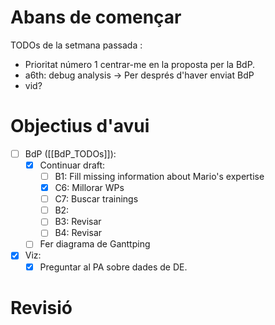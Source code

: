 # Abans de començar
TODOs de la setmana passada :
- Prioritat número 1 centrar-me en la proposta per la BdP.
- a6th: debug analysis -> Per després d'haver enviat BdP
- vid? 

# Objectius d'avui
- [ ] BdP ([[BdP_TODOs]]):
	- [x] Continuar draft:
		- [ ] B1: Fill missing information about Mario's expertise
		- [x] C6: Millorar WPs
		- [ ] C7: Buscar trainings
		- [ ] B2: 
		- [ ] B3: Revisar
		- [ ] B4: Revisar
	- [ ] Fer diagrama de Ganttping

- [x] Viz:
	- [x] Preguntar al PA sobre dades de DE.
# Revisió



























































































































































































































































































































































































































































































































































































































































































































































































































































































































































































































































































































































































































































































































































































































































































































































































































































































































































































































































































































































































































































































































































































































































































































































































































































































































































































































































































































































































































































































































































































































































































































































































































































































































































































































































































































































































































































































































































































































































































































































































































































































































































































































































































































































































































































































































































































































































































































































































































































































































































































































































